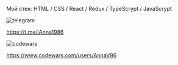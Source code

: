 Мой стек: HTML / CSS / React / Redux / TypeScrypt / JavaScrypt

![telegram](https://img.shields.io/badge/Telegram-2CA5E0?style=for-the-badge&logo=telegram&logoColor=white)

https://t.me/iAnna1986

![codewars](https://www.codewars.com/users/AnnaV86/badges/large)

https://www.codewars.com/users/AnnaV86
